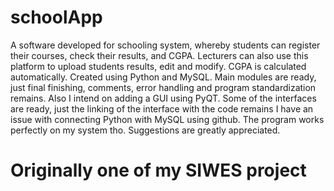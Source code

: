 # schoolApp
A software developed for schooling system, whereby students can register their courses, check their results, and CGPA. Lecturers can also use this platform to upload students results, edit and modify. CGPA is calculated automatically. Created using Python and MySQL. Main modules are ready, just final finishing, comments, error handling and program standardization remains. Also I intend on adding a GUI using PyQT. Some of the interfaces are ready, just the linking of the interface with the code remains
I have an issue with connecting Python with MySQL using github. The program works perfectly on my system tho. 
Suggestions are greatly appreciated.
# Originally one of my SIWES project

